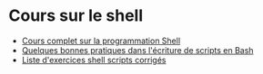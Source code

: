 # Cours sur le shell

* [Cours complet sur la programmation Shell](./prog-shell/README.md)
* [Quelques bonnes pratiques dans l'écriture de scripts en Bash](./bash-bonnes-pratiques.md)
* [Liste d'exercices shell scripts corrigés](./exercices-shell.md)
